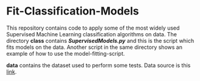 # Fit-Classification-Models

This repository contains code to apply some of the most widely used Supervised Machine Learning classification algorithms on data. 
The directory **class** contains _**SupervisedModels.py**_ and this is the script which fits models on the data. Another script in 
the same directory shows an example of how to use the model-fitting-script.

**data** contains the dataset used to perform some tests. Data source is this [link](https://www.superdatascience.com/deep-learning/).
